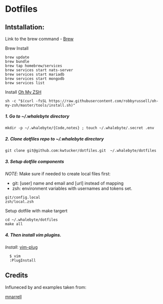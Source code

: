 # Dotfiles

## Intstallation:

Link to the brew command - [Brew](https://brew.sh/)

Brew Install

```
brew update
brew bundle
brew tap homebrew/services
brew services start nats-server
brew services start mariadb
brew services start mongodb
brew services list
```

Install [Oh My ZSH](https://github.com/robbyrussell/oh-my-zsh)

```
sh -c "$(curl -fsSL https://raw.githubusercontent.com/robbyrussell/oh-my-zsh/master/tools/install.sh)"
```

##### 1. Go to ~/.whalebyte directory

```
mkdir -p ~/.whalebyte/{Code,notes} ; touch ~/.whalebyte/.secret .env
```

##### 2. Clone dotfiles repo to ~/.whalebyte directory

```
git clone git@github.com:kwtucker/dotfiles.git  ~/.whalebyte/dotfiles
```

##### 3. Setup dotfile components

*NOTE*: Make sure if needed to create local files first:
 - git: [user] name and email and [url] instead of mapping
 - zsh: environment variables with usernames and tokens set.

```shell
git/config.local
zsh/local.zsh
```

Setup dotfile with make targert

```shell
cd ~/.whalebyte/dotfiles
make all 
```

##### 4. Then install vim plugins.

*Install*: [vim-plug](https://github.com/junegunn/vim-plug)

```shell
  $ vim
  :PlugInstall
```

## Credits

Influneced by and examples taken from:

[mnarrell](https://github.com/mnarrell/dotfiles)

